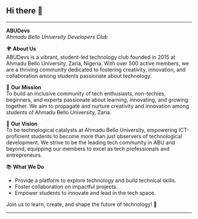 ## Hi there 👋

---

**ABUDevs**  
*Ahmadu Bello University Developers Club*  

🌍 **About Us**  
ABUDevs is a vibrant, student-led technology club founded in 2015 at Ahmadu Bello University, Zaria, Nigeria. With over 500 active members, we are a thriving community dedicated to fostering creativity, innovation, and collaboration among students passionate about technology.

🚀 **Our Mission**  
To build an inclusive community of tech enthusiasts, non-techies, beginners, and experts passionate about learning, innovating, and growing together. We aim to propagate and nurture creativity and innovation among students of Ahmadu Bello University, Zaria.

🔮 **Our Vision**  
To be technological catalysts at Ahmadu Bello University, empowering ICT-proficient students to become more than just observers of technological development. We strive to be the leading tech community in ABU and beyond, equipping our members to excel as tech professionals and entrepreneurs.

📚 **What We Do**  
- Provide a platform to explore technology and build technical skills.  
- Foster collaboration on impactful projects.  
- Empower students to innovate and lead in the tech space.

Join us to learn, create, and shape the future of technology! 🚀  

---


